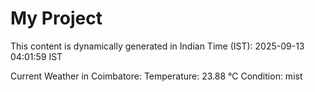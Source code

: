 # My Project

This content is dynamically generated in Indian Time (IST): 2025-09-13 04:01:59 IST


Current Weather in Coimbatore:
Temperature: 23.88 °C
Condition: mist
